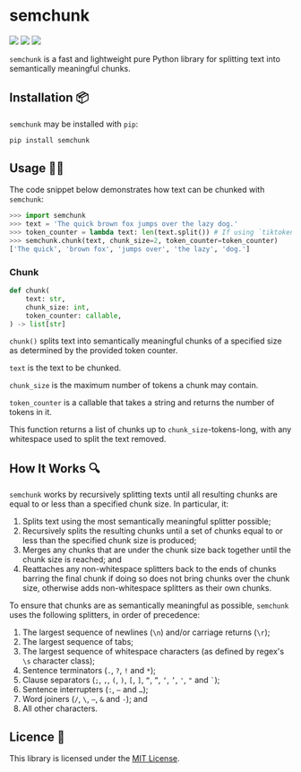 # semchunk
<a href="https://pypi.org/project/semchunk/" alt="PyPI Version"><img src="https://img.shields.io/pypi/v/semchunk"></a> <a href="https://github.com/umarbutler/semchunk/actions/workflows/ci.yml" alt="Build Status"><img src="https://img.shields.io/github/actions/workflow/status/umarbutler/semchunk/ci.yml?branch=main"></a> <a href="https://app.codecov.io/gh/umarbutler/semchunk" alt="Code Coverage"><img src="https://img.shields.io/codecov/c/github/umarbutler/semchunk"></a> <!-- <a href="https://pypistats.org/packages/semchunk" alt="Downloads"><img src="https://img.shields.io/pypi/dm/semchunk"></a> -->

`semchunk` is a fast and lightweight pure Python library for splitting text into semantically meaningful chunks.

## Installation 📦
`semchunk` may be installed with `pip`:
```bash
pip install semchunk
```

## Usage 👩‍💻
The code snippet below demonstrates how text can be chunked with `semchunk`:

```python
>>> import semchunk
>>> text = 'The quick brown fox jumps over the lazy dog.'
>>> token_counter = lambda text: len(text.split()) # If using `tiktoken`, you may replace this with `token_counter = lambda text: len(tiktoken.encoding_for_model(model).encode(text))`.
>>> semchunk.chunk(text, chunk_size=2, token_counter=token_counter)
['The quick', 'brown fox', 'jumps over', 'the lazy', 'dog.']
```

### Chunk
```python
def chunk(
    text: str,
    chunk_size: int,
    token_counter: callable,
) -> list[str]
```

`chunk()` splits text into semantically meaningful chunks of a specified size as determined by the provided token counter.

`text` is the text to be chunked.

`chunk_size` is the maximum number of tokens a chunk may contain.

`token_counter` is a callable that takes a string and returns the number of tokens in it.

This function returns a list of chunks up to `chunk_size`-tokens-long, with any whitespace used to split the text removed.

## How It Works 🔍
`semchunk` works by recursively splitting texts until all resulting chunks are equal to or less than a specified chunk size. In particular, it:
1. Splits text using the most semantically meaningful splitter possible;
1. Recursively splits the resulting chunks until a set of chunks equal to or less than the specified chunk size is produced;
1. Merges any chunks that are under the chunk size back together until the chunk size is reached; and
1. Reattaches any non-whitespace splitters back to the ends of chunks barring the final chunk if doing so does not bring chunks over the chunk size, otherwise adds non-whitespace splitters as their own chunks.

To ensure that chunks are as semantically meaningful as possible, `semchunk` uses the following splitters, in order of precedence:
1. The largest sequence of newlines (`\n`) and/or carriage returns (`\r`);
1. The largest sequence of tabs;
1. The largest sequence of whitespace characters (as defined by regex's `\s` character class);
1. Sentence terminators (`.`, `?`, `!` and `*`);
1. Clause separators (`;`, `,`, `(`, `)`, `[`, `]`, `“`, `”`, `‘`, `’`, `'`, `"` and `` ` ``);
1. Sentence interrupters (`:`, `—` and `…`);
1. Word joiners (`/`, `\`, `–`, `&` and `-`); and
1. All other characters.

## Licence 📄
This library is licensed under the [MIT License](https://github.com/umarbutler/semchunk/blob/main/LICENSE).
